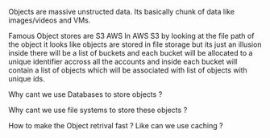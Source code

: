 Objects are massive unstructed data. Its basically chunk of data like images/videos and VMs.

Famous Object stores are S3 AWS
In AWS S3 by looking at the file path of the object it looks like objects are stored in file storage but its just an illusion inside there will be a list of buckets and each bucket will be allocated to a unique identifier accross all the accounts and inside each bucket will contain a list of objects which will be associated with list of objects with unique ids.

Why cant we use Databases to store objects ?

Why cant we use file systems to store these objects ?


How to make the Object retrival fast ? Like can we use caching ?

